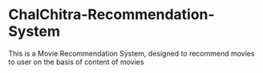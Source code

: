 # ChalChitra-Recommendation-System
This is a Movie Recommendation System, designed to recommend movies to user on the basis of content of movies
